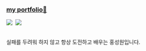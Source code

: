 ### <a href="https://hsw-portfolio.vercel.app/" target="_blank"> my portfolio👋
  
<a href="https://velog.io/@hongga/posts" target="_blank">
<img src="https://img.shields.io/badge/Blog-FFD400?style=flat-square&logo=TVTime&logoColor=white"/></a>&nbsp;  
<!--                                   설정이름 아이콘코드                   아이콘이름-->
<a href="mailto:tkwlscjq13@naver.com" target="_blank">
<img src="https://img.shields.io/badge/Email-03C75A?style=flat-square&logo=Naver&logoColor=white"/></a>


<br> 실패를 두려워 하지 않고 항상 도전하고 배우는 홍성원입니다.
<!--
**Hongaproject/Hongaproject** is a ✨ _special_ ✨ repository because its `README.md` (this file) appears on your GitHub profile.

Here are some ideas to get you started:

- 🔭 I’m currently working on ...
- 🌱 I’m currently learning ...
- 👯 I’m looking to collaborate on ...
- 🤔 I’m looking for help with ...
- 💬 Ask me about ...
- 📫 How to reach me: ...
- 😄 Pronouns: ...
- ⚡ Fun fact: ...
-->
